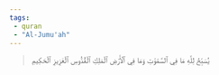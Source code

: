 ```yaml
---
tags: 
 - quran 
 - "Al-Jumu'ah"
---
```


> يُسَبِّحُ لِلَّهِ مَا فِي ٱلسَّمَٰوَٰتِ وَمَا فِي ٱلۡأَرۡضِ ٱلۡمَلِكِ ٱلۡقُدُّوسِ ٱلۡعَزِيزِ ٱلۡحَكِيمِ
